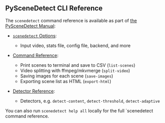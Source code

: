 
## PySceneDetect CLI Reference

The `scenedetect` command reference is available as part of [the PySceneDetect Manual](http://manual.scenedetect.com/):

 - [`scenedetect` Options](http://scenedetect.com/projects/Manual/en/latest/cli/global_options.html):
    - Input video, stats file, config file, backend, and more

 - [Command Reference](http://scenedetect.com/projects/Manual/en/latest/cli/commands.html):
    - Print scenes to terminal and save to CSV (`list-scenes`)
    - Video splitting with ffmpeg/mkvmerge (`split-video`)
    - Saving images for each scene (`save-images`)
    - Exporting scene list as HTML (`export-html`)

 - [Detector Reference](http://scenedetect.com/projects/Manual/en/latest/cli/detectors.html):
    - Detectors, e.g. `detect-content`, `detect-threshold`, `detect-adaptive`

You can also run `scenedetect help all` locally for the full `scenedetect command reference.
